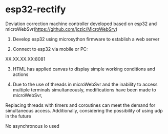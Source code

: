 # esp32-rectify
Deviation correction machine controller developed based on esp32 and microWebSvr(https://github.com/jczic/MicroWebSrv)


1. Develop esp32 using microsython firmware to establish a web server

2. Connect to esp32 via mobile or PC:

XX.XX.XX.XX:8081

3. HTML has applied canvas to display simple working conditions and actions

4. Due to the use of threads in microWebSvr and the inability to access multiple terminals simultaneously, modifications have been made to microWebSvr,

Replacing threads with timers and coroutines can meet the demand for simultaneous access. Additionally, considering the possibility of using udp in the future

No asynchronous io used
